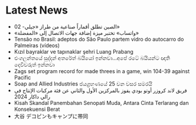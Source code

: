 # Latest News
-  الصين تطلق أقماراً صناعية من طراز «جيلي- 02»
-  «واتساب» تختبر ميزة إضافة جهات الاتصال إلى «المفضلة»
-  Tensão no Brasil: adeptos do São Paulo partem vidro do autocarro do Palmeiras (vídeos)
-  Kızıl bayraklar ve tapınaklar şehri Luang Prabang
-  එංගලන්තයේ සුද්දන් අතරේත් බයියෝ ඉන්නවා…අපේ රටේ බයියන්ට ඥාති දෙවිවරුත් ඉන්නවා
-  Zags set program record for made threes in a game, win 104-39 against Pacific
-  Soap and Allied Industries ජයග්‍රහණයේ 25 වන වසර සමරයි
-  فريق لاند كروزر أوتو بودي يفوز بالمركزين الأول والثاني عن فئة مركبات الإنتاج في رالي داكار 2024
-  Kisah Skandal Panembahan Senopati Muda, Antara Cinta Terlarang dan Konsekuensi Berat
-  大谷 デコピンもキャンプに帯同
